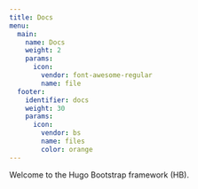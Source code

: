 ```yaml
---
title: Docs
menu:
  main:
    name: Docs
    weight: 2
    params:
      icon: 
        vendor: font-awesome-regular
        name: file
  footer:
    identifier: docs
    weight: 30
    params:
      icon: 
        vendor: bs
        name: files
        color: orange
---
```


Welcome to the Hugo Bootstrap framework (HB).
